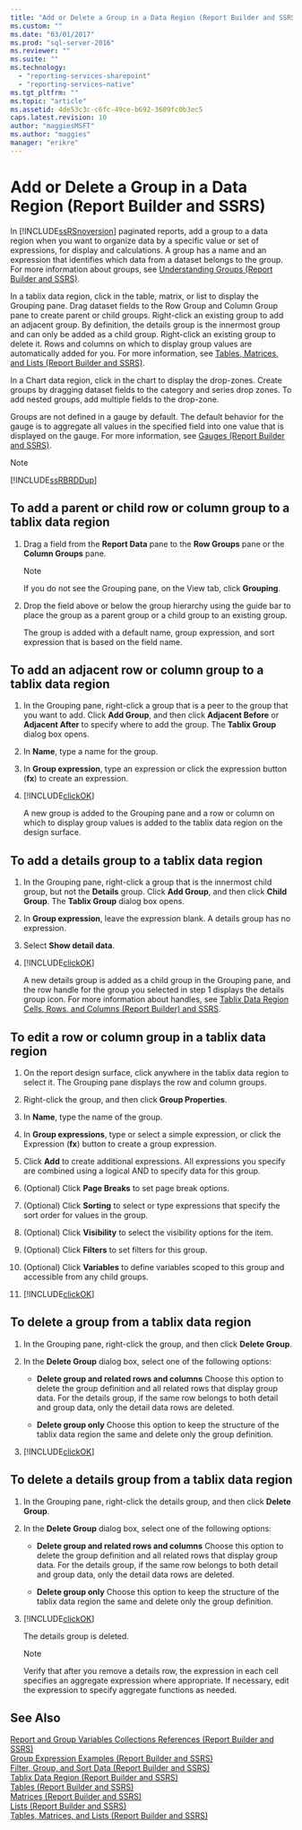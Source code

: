 ```yaml
---
title: "Add or Delete a Group in a Data Region (Report Builder and SSRS) | Microsoft Docs"
ms.custom: ""
ms.date: "03/01/2017"
ms.prod: "sql-server-2016"
ms.reviewer: ""
ms.suite: ""
ms.technology: 
  - "reporting-services-sharepoint"
  - "reporting-services-native"
ms.tgt_pltfrm: ""
ms.topic: "article"
ms.assetid: 4de53c3c-c6fc-49ce-b692-3609fc0b3ec5
caps.latest.revision: 10
author: "maggiesMSFT"
ms.author: "maggies"
manager: "erikre"
---
```

# Add or Delete a Group in a Data Region (Report Builder and SSRS)
In [!INCLUDE[ssRSnoversion](../../includes/ssrsnoversion-md.md)] paginated reports, add a group to a data region when you want to organize data by a specific value or set of expressions, for display and calculations. A group has a name and an expression that identifies which data from a dataset belongs to the group. For more information about groups, see [Understanding Groups &#40;Report Builder and SSRS&#41;](../../reporting-services/report-design/understanding-groups-report-builder-and-ssrs.md).  
  
 In a tablix data region, click in the table, matrix, or list to display the Grouping pane. Drag dataset fields to the Row Group and Column Group pane to create parent or child groups. Right-click an existing group to add an adjacent group. By definition, the details group is the innermost group and can only be added as a child group. Right-click an existing group to delete it. Rows and columns on which to display group values are automatically added for you. For more information, see [Tables, Matrices, and Lists &#40;Report Builder and SSRS&#41;](../../reporting-services/report-design/tables-matrices-and-lists-report-builder-and-ssrs.md).  
  
 In a Chart data region, click in the chart to display the drop-zones. Create groups by dragging dataset fields to the category and series drop zones. To add nested groups, add multiple fields to the drop-zone.  
  
 Groups are not defined in a gauge by default. The default behavior for the gauge is to aggregate all values in the specified field into one value that is displayed on the gauge. For more information, see [Gauges &#40;Report Builder and SSRS&#41;](../../reporting-services/report-design/gauges-report-builder-and-ssrs.md).  
  
> [!NOTE]  
>  [!INCLUDE[ssRBRDDup](../../includes/ssrbrddup-md.md)]  
  
## To add a parent or child row or column group to a tablix data region  
  
1.  Drag a field from the **Report Data** pane to the **Row Groups** pane or the **Column Groups** pane.  
  
    > [!NOTE]  
    >  If you do not see the Grouping pane, on the View tab, click **Grouping**.  
  
2.  Drop the field above or below the group hierarchy using the guide bar to place the group as a parent group or a child group to an existing group.  
  
     The group is added with a default name, group expression, and sort expression that is based on the field name.  
  
## To add an adjacent row or column group to a tablix data region  
  
1.  In the Grouping pane, right-click a group that is a peer to the group that you want to add. Click **Add Group**, and then click **Adjacent Before** or **Adjacent After** to specify where to add the group. The **Tablix Group** dialog box opens.  
  
2.  In **Name**, type a name for the group.  
  
3.  In **Group expression**, type an expression or click the expression button (**fx**) to create an expression.  
  
4.  [!INCLUDE[clickOK](../../includes/clickok-md.md)]  
  
     A new group is added to the Grouping pane and a row or column on which to display group values is added to the tablix data region on the design surface.  
  
## To add a details group to a tablix data region  
  
1.  In the Grouping pane, right-click a group that is the innermost child group, but not the **Details** group. Click **Add Group**, and then click **Child Group**. The **Tablix Group** dialog box opens.  
  
2.  In **Group expression**, leave the expression blank. A details group has no expression.  
  
3.  Select **Show detail data**.  
  
4.  [!INCLUDE[clickOK](../../includes/clickok-md.md)]  
  
     A new details group is added as a child group in the Grouping pane, and the row handle for the group you selected in step 1 displays the details group icon. For more information about handles, see [Tablix Data Region Cells, Rows, and Columns &#40;Report Builder&#41; and SSRS](../../reporting-services/report-design/tablix-data-region-cells-rows-and-columns-report-builder-and-ssrs.md).  
  
## To edit a row or column group in a tablix data region  
  
1.  On the report design surface, click anywhere in the tablix data region to select it. The Grouping pane displays the row and column groups.  
  
2.  Right-click the group, and then click **Group Properties**.  
  
3.  In **Name**, type the name of the group.  
  
4.  In **Group expressions**, type or select a simple expression, or click the Expression (**fx**) button to create a group expression.  
  
5.  Click **Add** to create additional expressions. All expressions you specify are combined using a logical AND to specify data for this group.  
  
6.  (Optional) Click **Page Breaks** to set page break options.  
  
7.  (Optional) Click **Sorting** to select or type expressions that specify the sort order for values in the group.  
  
8.  (Optional) Click **Visibility** to select the visibility options for the item.  
  
9. (Optional) Click **Filters** to set filters for this group.  
  
10. (Optional) Click **Variables** to define variables scoped to this group and accessible from any child groups.  
  
11. [!INCLUDE[clickOK](../../includes/clickok-md.md)]  
  
## To delete a group from a tablix data region  
  
1.  In the Grouping pane, right-click the group, and then click **Delete Group**.  
  
2.  In the **Delete Group** dialog box, select one of the following options:  
  
    -   **Delete group and related rows and columns** Choose this option to delete the group definition and all related rows that display group data. For the details group, if the same row belongs to both detail and group data, only the detail data rows are deleted.  
  
    -   **Delete group only** Choose this option to keep the structure of the tablix data region the same and delete only the group definition.  
  
3.  [!INCLUDE[clickOK](../../includes/clickok-md.md)]  
  
## To delete a details group from a tablix data region  
  
1.  In the Grouping pane, right-click the details group, and then click **Delete Group**.  
  
2.  In the **Delete Group** dialog box, select one of the following options:  
  
    -   **Delete group and related rows and columns** Choose this option to delete the group definition and all related rows that display group data. For the details group, if the same row belongs to both detail and group data, only the detail data rows are deleted.  
  
    -   **Delete group only** Choose this option to keep the structure of the tablix data region the same and delete only the group definition.  
  
3.  [!INCLUDE[clickOK](../../includes/clickok-md.md)]  
  
     The details group is deleted.  
  
    > [!NOTE]  
    >  Verify that after you remove a details row, the expression in each cell specifies an aggregate expression where appropriate. If necessary, edit the expression to specify aggregate functions as needed.  
  
## See Also  
 [Report and Group Variables Collections References &#40;Report Builder and SSRS&#41;](../../reporting-services/report-design/built-in-collections-report-and-group-variables-references-report-builder.md)   
 [Group Expression Examples &#40;Report Builder and SSRS&#41;](../../reporting-services/report-design/group-expression-examples-report-builder-and-ssrs.md)   
 [Filter, Group, and Sort Data &#40;Report Builder and SSRS&#41;](../../reporting-services/report-design/filter-group-and-sort-data-report-builder-and-ssrs.md)   
 [Tablix Data Region &#40;Report Builder and SSRS&#41;](../../reporting-services/report-design/tablix-data-region-report-builder-and-ssrs.md)   
 [Tables &#40;Report Builder  and SSRS&#41;](../../reporting-services/report-design/tables-report-builder-and-ssrs.md)   
 [Matrices &#40;Report Builder and SSRS&#41;](../../reporting-services/report-design/create-a-matrix-report-builder-and-ssrs.md)   
 [Lists &#40;Report Builder and SSRS&#41;](../../reporting-services/report-design/create-invoices-and-forms-with-lists-report-builder-and-ssrs.md)   
 [Tables, Matrices, and Lists &#40;Report Builder and SSRS&#41;](../../reporting-services/report-design/tables-matrices-and-lists-report-builder-and-ssrs.md)  
  
  